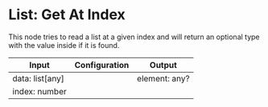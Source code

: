# List: Get At Index

This node tries to read a list at a given index and will return an optional type with the value inside if it is found.

| Input           | Configuration | Output        |
| --------------- | ------------- | ------------- |
| data: list[any] |               | element: any? |
| index: number   |               |               |

